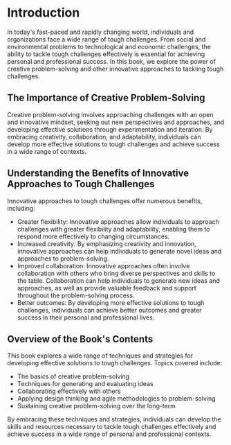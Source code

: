 Introduction
============

In today's fast-paced and rapidly changing world, individuals and organizations face a wide range of tough challenges. From social and environmental problems to technological and economic challenges, the ability to tackle tough challenges effectively is essential for achieving personal and professional success. In this book, we explore the power of creative problem-solving and other innovative approaches to tackling tough challenges.

The Importance of Creative Problem-Solving
------------------------------------------

Creative problem-solving involves approaching challenges with an open and innovative mindset, seeking out new perspectives and approaches, and developing effective solutions through experimentation and iteration. By embracing creativity, collaboration, and adaptability, individuals can develop more effective solutions to tough challenges and achieve success in a wide range of contexts.

Understanding the Benefits of Innovative Approaches to Tough Challenges
-----------------------------------------------------------------------

Innovative approaches to tough challenges offer numerous benefits, including:

* Greater flexibility: Innovative approaches allow individuals to approach challenges with greater flexibility and adaptability, enabling them to respond more effectively to changing circumstances.
* Increased creativity: By emphasizing creativity and innovation, innovative approaches can help individuals to generate novel ideas and approaches to problem-solving.
* Improved collaboration: Innovative approaches often involve collaboration with others who bring diverse perspectives and skills to the table. Collaboration can help individuals to generate new ideas and approaches, as well as provide valuable feedback and support throughout the problem-solving process.
* Better outcomes: By developing more effective solutions to tough challenges, individuals can achieve better outcomes and greater success in their personal and professional lives.

Overview of the Book's Contents
-------------------------------

This book explores a wide range of techniques and strategies for developing effective solutions to tough challenges. Topics covered include:

* The basics of creative problem-solving
* Techniques for generating and evaluating ideas
* Collaborating effectively with others
* Applying design thinking and agile methodologies to problem-solving
* Sustaining creative problem-solving over the long-term

By embracing these techniques and strategies, individuals can develop the skills and resources necessary to tackle tough challenges effectively and achieve success in a wide range of personal and professional contexts.
